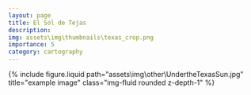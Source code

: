 ```yaml
---
layout: page
title: El Sol de Tejas
description: 
img: assets\img\thumbnails\texas_crop.png
importance: 5
category: cartography
---
```


<div class="row justify-content-sm-center">
  <div class="col-12 mt-3 mt-md-0">
    {% include figure.liquid path="assets\img\other\UndertheTexasSun.jpg" title="example image" class="img-fluid rounded z-depth-1" %}
  </div>
</div>






